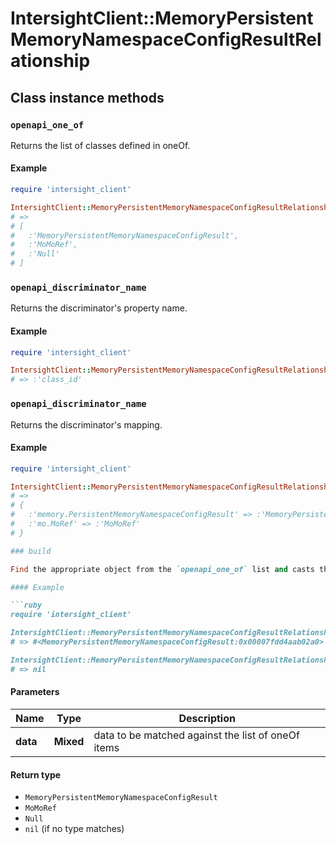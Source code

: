 # IntersightClient::MemoryPersistentMemoryNamespaceConfigResultRelationship

## Class instance methods

### `openapi_one_of`

Returns the list of classes defined in oneOf.

#### Example

```ruby
require 'intersight_client'

IntersightClient::MemoryPersistentMemoryNamespaceConfigResultRelationship.openapi_one_of
# =>
# [
#   :'MemoryPersistentMemoryNamespaceConfigResult',
#   :'MoMoRef',
#   :'Null'
# ]
```

### `openapi_discriminator_name`

Returns the discriminator's property name.

#### Example

```ruby
require 'intersight_client'

IntersightClient::MemoryPersistentMemoryNamespaceConfigResultRelationship.openapi_discriminator_name
# => :'class_id'
```

### `openapi_discriminator_name`

Returns the discriminator's mapping.

#### Example

```ruby
require 'intersight_client'

IntersightClient::MemoryPersistentMemoryNamespaceConfigResultRelationship.openapi_discriminator_mapping
# =>
# {
#   :'memory.PersistentMemoryNamespaceConfigResult' => :'MemoryPersistentMemoryNamespaceConfigResult',
#   :'mo.MoRef' => :'MoMoRef'
# }

### build

Find the appropriate object from the `openapi_one_of` list and casts the data into it.

#### Example

```ruby
require 'intersight_client'

IntersightClient::MemoryPersistentMemoryNamespaceConfigResultRelationship.build(data)
# => #<MemoryPersistentMemoryNamespaceConfigResult:0x00007fdd4aab02a0>

IntersightClient::MemoryPersistentMemoryNamespaceConfigResultRelationship.build(data_that_doesnt_match)
# => nil
```

#### Parameters

| Name | Type | Description |
| ---- | ---- | ----------- |
| **data** | **Mixed** | data to be matched against the list of oneOf items |

#### Return type

- `MemoryPersistentMemoryNamespaceConfigResult`
- `MoMoRef`
- `Null`
- `nil` (if no type matches)

